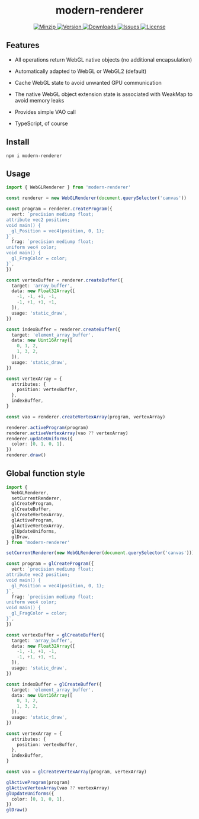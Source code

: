 <h1 align="center">modern-renderer</h1>

<p align="center">
  <a href="https://unpkg.com/modern-renderer">
    <img src="https://img.shields.io/bundlephobia/minzip/modern-renderer" alt="Minzip">
  </a>
  <a href="https://www.npmjs.com/package/modern-renderer">
    <img src="https://img.shields.io/npm/v/modern-renderer.svg" alt="Version">
  </a>
  <a href="https://www.npmjs.com/package/modern-renderer">
    <img src="https://img.shields.io/npm/dm/modern-renderer" alt="Downloads">
  </a>
  <a href="https://github.com/qq15725/modern-renderer/issues">
    <img src="https://img.shields.io/github/issues/qq15725/modern-renderer" alt="Issues">
  </a>
  <a href="https://github.com/qq15725/modern-renderer/blob/main/LICENSE">
    <img src="https://img.shields.io/npm/l/modern-renderer.svg" alt="License">
  </a>
</p>

## Features

- All operations return WebGL native objects (no additional encapsulation)

- Automatically adapted to WebGL or WebGL2 (default)

- Cache WebGL state to avoid unwanted GPU communication

- The native WebGL object extension state is associated with WeakMap to avoid memory leaks

- Provides simple VAO call

- TypeScript, of course

## Install

```shell
npm i modern-renderer
```

## Usage

```ts
import { WebGLRenderer } from 'modern-renderer'

const renderer = new WebGLRenderer(document.querySelector('canvas'))

const program = renderer.createProgram({
  vert: `precision mediump float;
attribute vec2 position;
void main() {
  gl_Position = vec4(position, 0, 1);
}`,
  frag: `precision mediump float;
uniform vec4 color;
void main() {
  gl_FragColor = color;
}`,
})

const vertexBuffer = renderer.createBuffer({
  target: 'array_buffer',
  data: new Float32Array([
    -1, -1, +1, -1,
    -1, +1, +1, +1,
  ]),
  usage: 'static_draw',
})

const indexBuffer = renderer.createBuffer({
  target: 'element_array_buffer',
  data: new Uint16Array([
    0, 1, 2,
    1, 3, 2,
  ]),
  usage: 'static_draw',
})

const vertexArray = {
  attributes: {
    position: vertexBuffer,
  },
  indexBuffer,
}

const vao = renderer.createVertexArray(program, vertexArray)

renderer.activeProgram(program)
renderer.activeVertexArray(vao ?? vertexArray)
renderer.updateUniforms({
  color: [0, 1, 0, 1],
})
renderer.draw()
```

## Global function style

```ts
import {
  WebGLRenderer,
  setCurrentRenderer,
  glCreateProgram,
  glCreateBuffer,
  glCreateVertexArray,
  glActiveProgram,
  glActiveVertexArray,
  glUpdateUniforms,
  glDraw,
} from 'modern-renderer'

setCurrentRenderer(new WebGLRenderer(document.querySelector('canvas')))

const program = glCreateProgram({
  vert: `precision mediump float;
attribute vec2 position;
void main() {
  gl_Position = vec4(position, 0, 1);
}`,
  frag: `precision mediump float;
uniform vec4 color;
void main() {
  gl_FragColor = color;
}`,
})

const vertexBuffer = glCreateBuffer({
  target: 'array_buffer',
  data: new Float32Array([
    -1, -1, +1, -1,
    -1, +1, +1, +1,
  ]),
  usage: 'static_draw',
})

const indexBuffer = glCreateBuffer({
  target: 'element_array_buffer',
  data: new Uint16Array([
    0, 1, 2,
    1, 3, 2,
  ]),
  usage: 'static_draw',
})

const vertexArray = {
  attributes: {
    position: vertexBuffer,
  },
  indexBuffer,
}

const vao = glCreateVertexArray(program, vertexArray)

glActiveProgram(program)
glActiveVertexArray(vao ?? vertexArray)
glUpdateUniforms({
  color: [0, 1, 0, 1],
})
glDraw()
```
